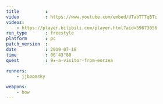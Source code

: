 ```yaml
---
title          :
video          : https://www.youtube.com/embed/UTabTTTqBTc
videos:
    - https://player.bilibili.com/player.html?aid=59673056
run_type       : freestyle
platform       : pc
patch_version  :
date           : 2019-07-18
time           : 06'43"80
quest          : 9★-a-visitor-from-eorzea

runners:
    - jjboomsky

weapons:
    - bow
---
```

